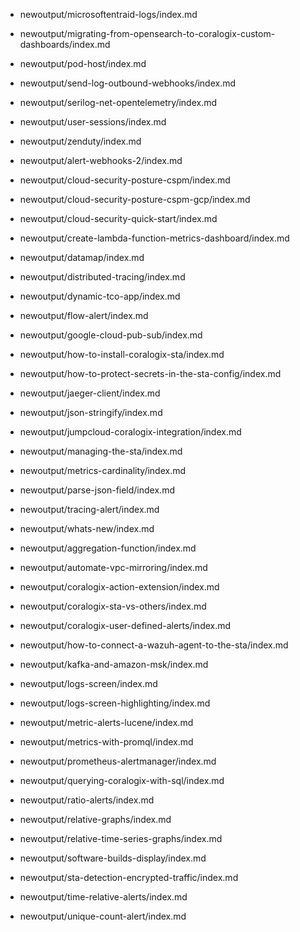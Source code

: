 








- newoutput/microsoftentraid-logs/index.md
- newoutput/migrating-from-opensearch-to-coralogix-custom-dashboards/index.md

- newoutput/pod-host/index.md
- newoutput/send-log-outbound-webhooks/index.md
- newoutput/serilog-net-opentelemetry/index.md
- newoutput/user-sessions/index.md

- newoutput/zenduty/index.md

- newoutput/alert-webhooks-2/index.md

- newoutput/cloud-security-posture-cspm/index.md
- newoutput/cloud-security-posture-cspm-gcp/index.md
- newoutput/cloud-security-quick-start/index.md

- newoutput/create-lambda-function-metrics-dashboard/index.md

- newoutput/datamap/index.md

- newoutput/distributed-tracing/index.md
- newoutput/dynamic-tco-app/index.md
- newoutput/flow-alert/index.md

- newoutput/google-cloud-pub-sub/index.md

- newoutput/how-to-install-coralogix-sta/index.md
- newoutput/how-to-protect-secrets-in-the-sta-config/index.md

- newoutput/jaeger-client/index.md
- newoutput/json-stringify/index.md
- newoutput/jumpcloud-coralogix-integration/index.md
- newoutput/managing-the-sta/index.md


- newoutput/metrics-cardinality/index.md


- newoutput/parse-json-field/index.md



- newoutput/tracing-alert/index.md
- newoutput/whats-new/index.md

- newoutput/aggregation-function/index.md


- newoutput/automate-vpc-mirroring/index.md

- newoutput/coralogix-action-extension/index.md

- newoutput/coralogix-sta-vs-others/index.md
- newoutput/coralogix-user-defined-alerts/index.md

- newoutput/how-to-connect-a-wazuh-agent-to-the-sta/index.md

- newoutput/kafka-and-amazon-msk/index.md
- newoutput/logs-screen/index.md
- newoutput/logs-screen-highlighting/index.md
- newoutput/metric-alerts-lucene/index.md
- newoutput/metrics-with-promql/index.md
- newoutput/prometheus-alertmanager/index.md
- newoutput/querying-coralogix-with-sql/index.md
- newoutput/ratio-alerts/index.md
- newoutput/relative-graphs/index.md
- newoutput/relative-time-series-graphs/index.md


- newoutput/software-builds-display/index.md

- newoutput/sta-detection-encrypted-traffic/index.md



- newoutput/time-relative-alerts/index.md
- newoutput/unique-count-alert/index.md


